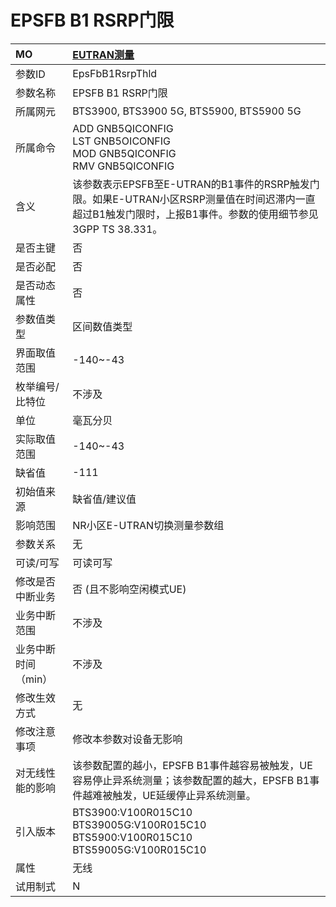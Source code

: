 # EPSFB B1 RSRP门限<table><thread><tr><th align = "left">MO</th><th align = "left"><a href = "index.html#EPSFB B1 RSRP门限-12">EUTRAN测量</a></td></tr></thread><tbody><tr><td>参数ID</td><td>EpsFbB1RsrpThld</td></tr><tr><td>参数名称</td><td>EPSFB B1 RSRP门限</td></tr><tr><td>所属网元</td><td>BTS3900, BTS3900 5G, BTS5900, BTS5900 5G</td></tr><tr><td>所属命令</td><td>ADD GNB5QICONFIG<br>LST GNB5OICONFIG<br>MOD GNB5QICONFIG<br>RMV GNB5QICONFIG</td></tr><tr><td>含义</td><td>该参数表示EPSFB至E-UTRAN的B1事件的RSRP触发门限。如果E-UTRAN小区RSRP测量值在时间迟滞内一直超过B1触发门限时，上报B1事件。参数的使用细节参见3GPP TS 38.331。</td></tr><tr><td>是否主键</td><td>否</td></tr><tr><td>是否必配</td><td>否</td></tr><tr><td>是否动态属性</td><td>否</td></tr><tr><td>参数值类型</td><td>区间数值类型</td></tr><tr><td>界面取值范围</td><td>-140~-43</td></tr><tr><td>枚举编号/比特位</td><td>不涉及</td></tr><tr><td>单位</td><td>毫瓦分贝</td></tr><tr><td>实际取值范围</td><td>-140~-43</td></tr><tr><td>缺省值</td><td>-111</td></tr><tr><td>初始值来源</td><td>缺省值/建议值</td></tr><tr><td>影响范围</td><td>NR小区E-UTRAN切换测量参数组</td></tr><tr><td>参数关系</td><td>无</td></tr><tr><td>可读/可写</td><td>可读可写</td></tr><tr><td>修改是否中断业务</td><td>否 (且不影响空闲模式UE)</td></tr><tr><td>业务中断范围</td><td>不涉及</td></tr><tr><td>业务中断时间（min）</td><td>不涉及</td></tr><tr><td>修改生效方式</td><td>无</td></tr><tr><td>修改注意事项</td><td>修改本参数对设备无影响</td></tr><tr><td>对无线性能的影响</td><td>该参数配置的越小，EPSFB B1事件越容易被触发，UE容易停止异系统测量；该参数配置的越大，EPSFB B1事件越难被触发，UE延缓停止异系统测量。</td></tr><tr><td>引入版本</td><td>BTS3900:V100R015C10<br>BTS39005G:V100R015C10<br>BTS5900:V100R015C10<br>BTS59005G:V100R015C10</td></tr><tr><td>属性</td><td>无线</td></tr><tr><td>试用制式</td><td>N</td></tr></tbody></table>